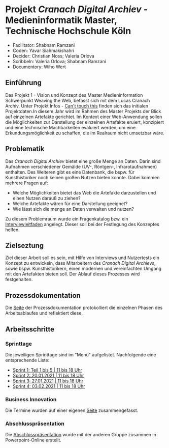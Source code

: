 # Projekt _Cranach Digital Archiev_ - Medieninformatik Master, Technische Hochschule Köln
- Facilitator: Shabnam Ramzani
- Coden: Yavar Siahmakishahri
- Decider: Christian Noss; Valeria Orlova
- Scribbeln: Valeria Orlova; Shabnam Ramzani
- Documentory: Wiho Wert

## Einführung

Das Projekt 1 - Vision und Konzept des Master Medieninformation Schwerpunkt Weaving the Web, befasst sich mit dem Lucas Cranach Archiv. Unter Projekt Infos - [Can't touch this](https://th-koeln.github.io/mi-master-wtw/projektthemen/2020-ws-project-1/index/) finden sich das initialen Projektdaten.In diesem Jahr wird im Rahmen des Master Projekts der Blick auf einzelnen Artefakte gerichtet. Im Kontext einer Web-Anwendung sollen die Möglichkeiten zur Darstellung der einzelnen Artefakte eruiert, konzipiert und eine technische Machbarkeiten evaluiert werden, um eine Erkundungsmöglichkeit zu schaffen, die im Realraum nicht umsetzbar wäre.

## Problematik
Das _Cranach Digital Archiev_ bietet eine große Menge an Daten. Darin sind Aufnahmen verschiedener Gemälde (UV-, Röntgen-, Infrarotaufnahmen) enthalten. Des Weiteren gibt es eine Datenbank, die bspw. für Kunsthistoriker noch keinen großen Nutzen bieten konnte. Dabei kommen mehrere Fragen auf:

- Welche Möglichkeiten bietet das Web die Artefakte darzustellen und einen Nutzen darauß zu ziehen?
- Welche Artefakte wären für eine Darstellung geeignet?
- Wie lässt sich die menge an Daten verwalten und nutzen?

Zu diesem Problemraum wurde ein Fragenkatalog bzw. ein [Interviewleitfaden](https://github.com/wihowe/Projekt-1-Vision-und-Konzeption/wiki/Interviewleitfaden) angelegt. Dieser soll bei der Festlegung des Konzeptes helfen.

## Zielseztung
Ziel dieser Arbeit soll es sein, mit Hilfe von Interviews und Nutzertests ein Konzept zu entwickeln, dass Mitarbeitern des _Cranach Digital Archievs_, sowie bspw. Kunsthistorikern, einen modernen und vereinfachten Umgang mit den Artefakten bieten soll. Der Ablauf dieses Prozesses wird festgehalten.

## Prozessdokumentation
Die [Seite](https://github.com/wihowe/Projekt-1-Vision-und-Konzeption/wiki/Prozessdokumentation) der Prozessdokumentation protokolliert die einzelnen Phasen des Arbeitsablaufes und reflektiert diese.

## Arbeitsschritte

### Sprinttage
Die jeweiligen Sprinttage sind im "Menü" aufgelistet. Nachfolgende eine entsprechende Liste:

* [Sprint 1: Teil 1 bis 5 | 11 bis 18 Uhr](https://github.com/wihowe/Projekt-1-Vision-und-Konzeption/wiki/Sprint-Tag-1:-Teil-1-bis-5-%7C-11-bis-18-Uhr)
* [Sprint 2: 20.01.2021 | 11 bis 18 Uhr](https://github.com/wihowe/Projekt-1-Vision-und-Konzeption/wiki/Sprint-Tag-2:-20.01.2021-%7C-11-bis-18-Uhr)
* [Sprint 3: 27.01.2021 | 11 bis 18 Uhr](https://github.com/wihowe/Projekt-1-Vision-und-Konzeption/wiki/Sprint-Tag-3:-27.01.2021-%7C-11-bis-18-Uhr)
* [Sprint 4: 03.02.2021 | 11 bis 18 Uhr](https://github.com/wihowe/Projekt-1-Vision-und-Konzeption/wiki/Sprint-Tag-4:-03.02.2021-%7C-11-bis-18-Uhr)

### Business Innovation
Die Termine wurden auf einer eigenen [Seite](https://github.com/wihowe/Projekt-1-Vision-und-Konzeption/wiki/Business-Innovation-(Zusammenfassung)) zusammengefasst.

### Abschlusspräsentation
Die [Abschlusspräsentation](https://onedrive.live.com/view.aspx?resid=C19B125CF2B9C9D7!1482&ithint=file%2cpptx&authkey=!AG2XKbDTkzABFEQ) wurde mit der anderen Gruppe zusammen in Powerpoint-Online erstellt.
